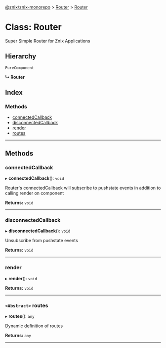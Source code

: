 [@znix/znix-monorepo](../README.md) > [Router](../modules/router.md) > [Router](../classes/router.router-1.md)

# Class: Router

Super Simple Router for Znix Applications

## Hierarchy

 `PureComponent`

**↳ Router**

## Index

### Methods

* [connectedCallback](router.router-1.md#connectedcallback)
* [disconnectedCallback](router.router-1.md#disconnectedcallback)
* [render](router.router-1.md#render)
* [routes](router.router-1.md#routes)

---

## Methods

<a id="connectedcallback"></a>

###  connectedCallback

▸ **connectedCallback**(): `void`

Router's connectedCallback will subscribe to pushstate events in addition to calling render on component

**Returns:** `void`

___
<a id="disconnectedcallback"></a>

###  disconnectedCallback

▸ **disconnectedCallback**(): `void`

Unsubscribe from pushstate events

**Returns:** `void`

___
<a id="render"></a>

###  render

▸ **render**(): `void`

**Returns:** `void`

___
<a id="routes"></a>

### `<Abstract>` routes

▸ **routes**(): `any`

Dynamic definition of routes

**Returns:** `any`

___

